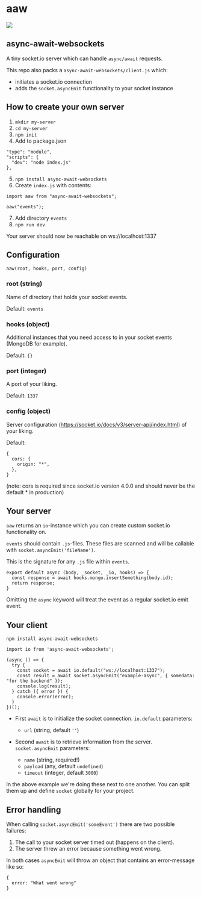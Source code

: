 # aaw

![](https://wallpaperaccess.com/full/374183.jpg)

## async-await-websockets

A tiny socket.io server which can handle `async/await` requests.

This repo also packs a `async-await-websockets/client.js` which:

- initiates a socket.io connection
- adds the `socket.asyncEmit` functionality to your socket instance

## How to create your own server

1. `mkdir my-server`
2. `cd my-server`
3. `npm init`
4. Add to package.json

```
"type": "module",
"scripts": {
  "dev": "node index.js"
},
```

5. `npm install async-await-websockets`
6. Create `index.js` with contents:

```
import aaw from "async-await-websockets";

aaw("events");
```

7. Add directory `events`
8. `npm run dev`

Your server should now be reachable on ws://localhost:1337

## Configuration

`aaw(root, hooks, port, config)`

### root (string)

Name of directory that holds your socket events.

Default: `events`

### hooks (object)

Additional instances that you need access to in your socket events (MongoDB for example).

Default: `{}`

### port (integer)

A port of your liking.

Default: `1337`

### config (object)

Server configuration (https://socket.io/docs/v3/server-api/index.html) of your liking.

Default:

```
{
  cors: {
    origin: "*",
  },
}
```

(note: cors is required since socket.io version 4.0.0 and should never be the default \* in production)

## Your server

`aaw` returns an `io`-instance which you can create custom socket.io functionality on.

`events` should contain `.js`-files. These files are scanned and will be callable with `socket.asyncEmit('fileName')`.

This is the signature for any `.js` file within `events`.

```
export default async (body, _socket, _io, hooks) => {
  const response = await hooks.mongo.insertSomething(body.id);
  return response;
}
```

Omitting the `async` keyword will treat the event as a regular socket.io emit event.

## Your client

`npm install async-await-websockets`

```
import io from 'async-await-websockets';

(async () => {
  try {
    const socket = await io.default("ws://localhost:1337");
    const result = await socket.asyncEmit("example-async", { somedata: "for the backend" });
    console.log(result);
  } catch ({ error }) {
    console.error(error);
  }
})();
```

- First `await` is to initialize the socket connection. `io.default` parameters:

  - `url` (string, default `''`)

- Second `await` is to retrieve information from the server. `socket.asyncEmit` parameters:

  - `name` (string, required!)
  - `payload` (any, default `undefined`)
  - `timeout` (integer, default `3000`)

In the above example we're doing these next to one another. You can split them up and define `socket` globally for your project.

## Error handling

When calling `socket.asyncEmit('someEvent')` there are two possible failures:

1. The call to your socket server timed out (happens on the client).
2. The server threw an error because something went wrong.

In both cases `asyncEmit` will throw an object that contains an error-message like so:

```
{
  error: "What went wrong"
}
```
